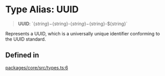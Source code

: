 # Type Alias: UUID

> **UUID**: \`$\{string\}-$\{string\}-$\{string\}-$\{string\}-$\{string\}\`

Represents a UUID, which is a universally unique identifier conforming to the UUID standard.

## Defined in

[packages/core/src/types.ts:6](https://github.com/8bitsats/eliza/blob/b6c06b96b915454d08a65f46cfdce8da763cbf85/packages/core/src/types.ts#L6)
